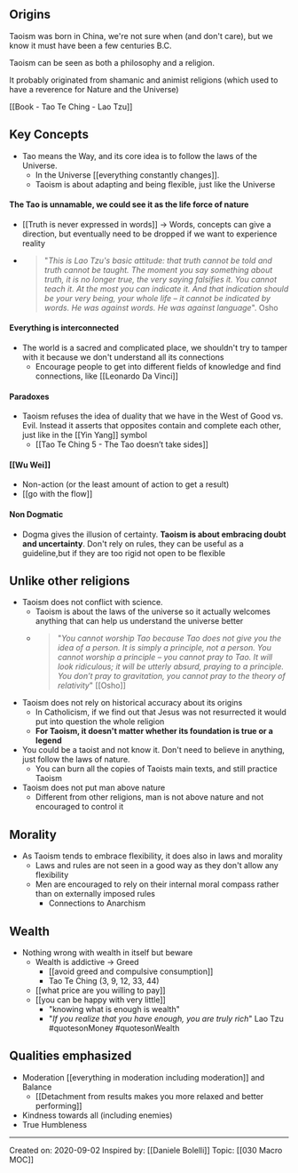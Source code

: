 ## Origins
Taoism was born in China, we're not sure when (and don't care), but we know it must have been a few centuries B.C.

Taoism can be seen as both a philosophy and a religion.

It probably originated from shamanic and animist religions (which used to have a reverence for Nature and the Universe)

[[Book - Tao Te Ching - Lao Tzu]]

## Key Concepts

- Tao means the Way, and its core idea is to follow the laws of the Universe.
    - In the Universe [[everything constantly changes]]. 
    - Taoism is about adapting and being flexible, just like the Universe

#### The Tao is unnamable, we could see it as the life force of nature
   - [[Truth is never expressed in words]] → Words, concepts can give a direction, but eventually need to be dropped if we want to experience reality
   - > "*This is Lao Tzu's basic attitude: that truth cannot be told and truth cannot be taught. The moment you say something about truth, it is no longer true, the very saying falsifies it. You cannot teach it. At the most you can indicate it. And that indication should be your very being, your whole life – it cannot be indicated by words. He was against words. He was against language*". Osho
   
   #### Everything is interconnected

- The world is a sacred and complicated place, we shouldn't try to tamper with it because we don't understand all its connections
    - Encourage people to get into different fields of knowledge and find connections, like [[Leonardo Da Vinci]]

#### Paradoxes
- Taoism refuses the idea of duality that we have in the West of Good vs. Evil. Instead it asserts that opposites contain and complete each other, just like in the [[Yin Yang]] symbol
	- [[Tao Te Ching 5 - The Tao doesn’t take sides]]

#### [[Wu Wei]]
- Non-action (or the least amount of action to get a result)
- [[go with the flow]]

#### Non Dogmatic
- Dogma gives the illusion of certainty. **Taoism is about embracing doubt and uncertainty**. Don't rely on rules, they can be useful as a guideline,but if they are too rigid not open to be flexible


## Unlike other religions
- Taoism does not conflict with science. 
    - Taoism is about the laws of the universe so it actually welcomes anything that can help us understand the universe better
    -  > "*You cannot worship Tao because Tao does not give you the idea of a person. It is simply a principle, not a person. You cannot worship a principle – you cannot pray to Tao. It will look ridiculous; it will be utterly absurd, praying to a principle. You don’t pray to gravitation, you cannot pray to the theory of relativity*" [[Osho]]
- Taoism does not rely on historical accuracy about its origins
    - In Catholicism, if we find out that Jesus was not resurrected it would put into question the whole religion
    - **For Taoism, it doesn't matter whether its foundation is true or a legend** 
- You could be a taoist and not know it. Don't need to believe in anything, just follow the laws of nature.
    - You can burn all the copies of Taoists main texts, and still practice Taoism
- Taoism does not put man above nature
    - Different from other religions, man is not above nature and not encouraged to control it

## Morality
- As Taoism tends to embrace flexibility, it does also in laws and morality
	- Laws and rules are not seen in a good way as they don't allow any flexibility
	- Men are encouraged to rely on their internal moral compass rather than on externally imposed rules
		- Connections to Anarchism

## Wealth 
- Nothing wrong with wealth in itself but beware
	- Wealth is addictive → Greed
		- [[avoid greed and compulsive consumption]] 
		- Tao Te Ching (3, 9, 12, 33, 44)
	- [[what price are you willing to pay]]
	-  [[you can be happy with very little]]
		- "knowing what is enough is wealth" 
		- "*If you realize that you have enough, you are truly rich*" Lao Tzu
#quotesonMoney #quotesonWealth

## Qualities emphasized
- Moderation [[everything in moderation including moderation]] and Balance 
	- [[Detachment from results makes you more relaxed and better performing]]
- Kindness towards all (including enemies)
- True Humbleness

------------

Created on: 2020-09-02
Inspired by: [[Daniele Bolelli]]
Topic: [[030 Macro MOC]] 